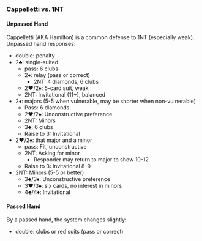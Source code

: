 ### Cappelletti vs. 1NT
#### Unpassed Hand
Cappelletti (AKA Hamilton) is a common defense to 1NT (especially weak). Unpassed hand responses:
   * double: penalty 
   * 2♣: single-suited
      * pass: 6 clubs
	  * 2♦: relay (pass or correct)
	     * 2NT: 4 diamonds, 6 clubs
	  * 2♥/2♠: 5-card suit, weak
	  * 2NT: Invitational (11+), balanced
   * 2♦: majors (5-5 when vulnerable, may be shorter when non-vulnerable)
      * Pass: 6 diamonds
      * 2♥/2♠: Unconstructive preference
      * 2NT: Minors
      * 3♣: 6 clubs
	  * Raise to 3: Invitational
   * 2♥/2♠: that major and a minor
      * pass: Fit, unconstructive
      * 2NT: Asking for minor
	     * Responder may return to major to show 10-12
      * Raise to 3: Invitational 8-9
   * 2NT: Minors (5-5 or better)
      * 3♣/3♦: Unconstructive preference
	  * 3♥/3♠: six cards, no interest in minors
	  * 4♣/4♦: Invitational
	  
#### Passed Hand
By a passed hand, the system changes slightly:
   * double: clubs or red suits (pass or correct)
